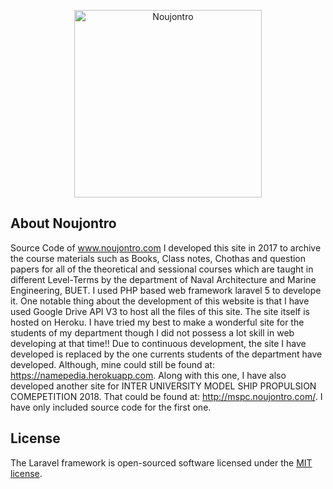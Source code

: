 <p align="center">
<a href="https://namepedia.herokuapp.com/"><img src="https://namepedia.herokuapp.com/images/NP.png" alt="Noujontro" style='height:300px;width:300px'></a>
</p>

## About Noujontro

Source Code of www.noujontro.com I developed this site in 2017 to archive the course materials such as Books, Class notes, Chothas and question papers for all of the theoretical and sessional courses which are taught in different Level-Terms by the department of Naval Architecture and Marine Engineering, BUET. I used PHP based web framework laravel 5 to develope it. One notable thing about the development of this website is that I have used Google Drive API V3 to host all the files of this site. The site itself is hosted on Heroku. I have tried my best to make a wonderful site for the students of my department though I did not possess a lot skill in web developing at that time!! Due to continuous development, the site I have developed is replaced by the one currents students of the department have developed. Although, mine could still be found at: https://namepedia.herokuapp.com. Along with this one, I have also developed another site for INTER UNIVERSITY MODEL SHIP PROPULSION COMEPETITION 2018. That could be found at: http://mspc.noujontro.com/. I have only included source code for the first one.

## License

The Laravel framework is open-sourced software licensed under the [MIT license](http://opensource.org/licenses/MIT).
